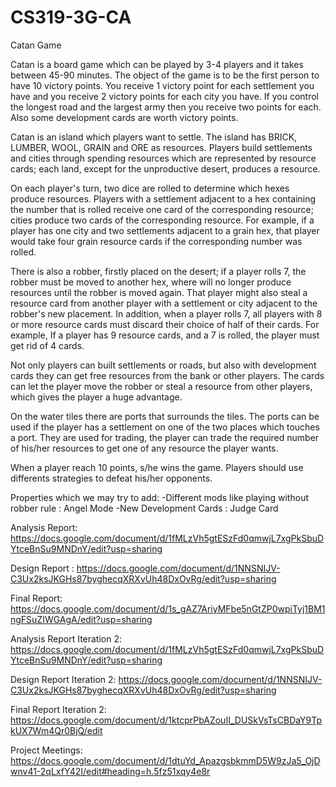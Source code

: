 # CS319-3G-CA
Catan Game

Catan is a board game which can be played by 3-4 players and it takes between 45-90 minutes. 
The object of the game is to be the first person to have 10 victory points. You receive 1 victory point for each settlement you have and you receive 2 victory points for each city you have. If you control the longest road and the largest army then you receive two points for each. Also some development cards are worth victory points. 

Catan is an island which players want to settle. The island has BRICK, LUMBER, WOOL, GRAIN and ORE as resources. Players build settlements and cities through spending resources which are represented by resource cards; each land, except for the unproductive desert, produces a resource. 

On each player's turn, two dice are rolled to determine which hexes produce resources. Players with a settlement adjacent to a hex containing the number that is rolled receive one card of the corresponding resource; cities produce two cards of the corresponding resource. For example, if a player has one city and two settlements adjacent to a grain hex, that player would take four grain resource cards if the corresponding number was rolled. 
 
There is also a robber, firstly placed on the desert; if a player rolls 7, the robber must be moved to another hex, where will no longer produce resources until the robber is moved again. That player might also steal a resource card from another player with a settlement or city adjacent to the robber's new placement. In addition, when a player rolls 7, all players with 8 or more resource cards must discard their choice of half of their cards. For example, If a player has 9 resource cards, and a 7 is rolled, the player must get rid of 4 cards. 

Not only players can built settlements or roads, but also with development cards they can get free resources from the bank or other players. The cards can let the player move the robber or steal a resource from other players, which gives the player a huge advantage. 

On the water tiles there are ports that surrounds the tiles. The ports can be used if the player has a settlement on one of the two places which touches a port. They are used for trading, the player can trade the required number of his/her resources to get one of any resource the player wants.

When a player reach 10 points, s/he wins the game. Players should use differents strategies to defeat his/her opponents.

Properties which we may try to add:
-Different mods like playing without robber rule : Angel Mode
-New Development Cards : Judge Card

Analysis Report: https://docs.google.com/document/d/1fMLzVh5gtESzFd0qmwjL7xgPkSbuDYtceBnSu9MNDnY/edit?usp=sharing

Design Report  : https://docs.google.com/document/d/1NNSNIJV-C3Ux2ksJKGHs87byghecqXRXvUh48DxOvRg/edit?usp=sharing

Final Report: https://docs.google.com/document/d/1s_gAZ7AriyMFbe5nGtZP0wpiTyj1BM1ngFSuZIWGAgA/edit?usp=sharing

Analysis Report Iteration 2: https://docs.google.com/document/d/1fMLzVh5gtESzFd0qmwjL7xgPkSbuDYtceBnSu9MNDnY/edit?usp=sharing

Design Report Iteration 2: https://docs.google.com/document/d/1NNSNIJV-C3Ux2ksJKGHs87byghecqXRXvUh48DxOvRg/edit?usp=sharing

Final Report Iteration 2: https://docs.google.com/document/d/1ktcprPbAZouII_DUSkVsTsCBDaY9TpkUX7Wm4Qr0BjQ/edit

Project Meetings: https://docs.google.com/document/d/1dtuYd_ApazgsbkmmD5W9zJa5_OjDwnv41-2qLxfY42I/edit#heading=h.5fz51xqy4e8r
